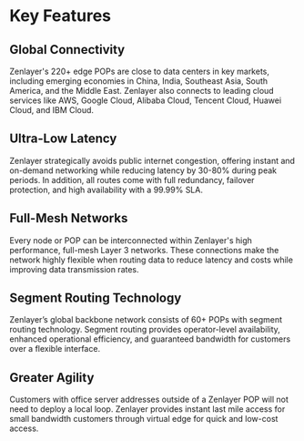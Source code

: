 # Key Features

## **Global Connectivity**

Zenlayer's 220+ edge POPs are close to data centers in key markets, including emerging economies in China, India, Southeast Asia, South America, and the Middle East. Zenlayer also connects to leading cloud services like AWS, Google Cloud, Alibaba Cloud, Tencent Cloud, Huawei Cloud, and IBM Cloud.

## **Ultra-Low Latency**

Zenlayer strategically avoids public internet congestion, offering instant and on-demand networking while reducing latency by 30-80% during peak periods. In addition, all routes come with full redundancy, failover protection, and high availability with a 99.99% SLA.

## **Full-Mesh Networks**

Every node or POP can be interconnected within Zenlayer's high performance, full-mesh Layer 3 networks. These connections make the network highly flexible when routing data to reduce latency and costs while improving data transmission rates.

## **Segment Routing Technology**

Zenlayer’s global backbone network consists of 60+ POPs with segment routing technology. Segment routing provides operator-level availability, enhanced operational efficiency, and guaranteed bandwidth for customers over a flexible interface.

## **Greater Agility**

Customers with office server addresses outside of a Zenlayer POP will not need to deploy a local loop. Zenlayer provides instant last mile access for small bandwidth customers through virtual edge for quick and low-cost access.

